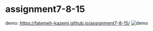 # assignment7-8-15

demo: https://fatemeh-kazemi.github.io/assignment7-8-15/
![demo](https://user-images.githubusercontent.com/88943166/166244213-bc8c42ae-3132-4246-abcd-eae57694e53d.png)
